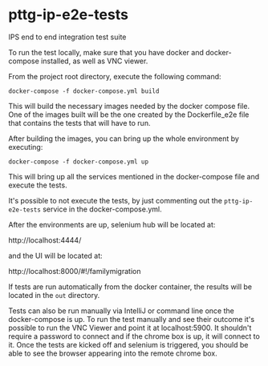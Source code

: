 # pttg-ip-e2e-tests
IPS end to end integration test suite 

To run the test locally, make sure that you have docker and docker-compose installed, as well as VNC viewer.

From the project root directory, execute the following command:

`docker-compose -f docker-compose.yml build`

This will build the necessary images needed by the docker compose file. One of the images built will be the one created
by the Dockerfile_e2e file that contains the tests that will have to run.

After building the images, you can bring up the whole environment by executing:

`docker-compose -f docker-compose.yml up`

This will bring up all the services mentioned in the docker-compose file and execute the tests.

It's possible to not execute the tests, by just commenting out the `pttg-ip-e2e-tests` service in the docker-compose.yml.

After the environments are up, selenium hub will be located at:

http://localhost:4444/

and the UI will be located at:

http://localhost:8000/#!/familymigration

If tests are run automatically from the docker container, the results will be located in the `out` directory.

Tests can also be run manually via IntelliJ or command line once the docker-compose is up.
To run the test manually and see their outcome it's possible to run the VNC Viewer
and point it at localhost:5900. It shouldn't require a password to connect and if the chrome
box is up, it will connect to it. Once the tests are kicked off and selenium is triggered, you
should be able to see the browser appearing into the remote chrome box.